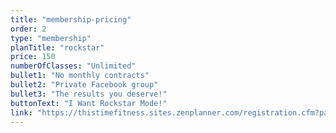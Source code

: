 ```yaml
---
title: "membership-pricing"
order: 2
type: "membership"
planTitle: "rockstar"
price: 150
numberOfClasses: "Unlimited"
bullet1: "No monthly contracts"
bullet2: "Private Facebook group"
bullet3: "The results you deserve!"
buttonText: "I Want Rockstar Mode!"
link: "https://thistimefitness.sites.zenplanner.com/registration.cfm?payment=MEMBERSHIP&MembershipTemplateId=608B67A4-9AB1-4BCF-8E06-298E9AD9DE79&personId=A48B0B9B-D5CA-4728-9FEE-D6EEAC7EB7C7"
---
```

